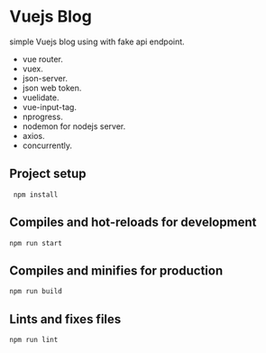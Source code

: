 # Vuejs Blog

simple Vuejs blog using with fake api endpoint.

- vue router.
- vuex.
- json-server.
- json web token.
- vuelidate.
- vue-input-tag.
- nprogress.
- nodemon for nodejs server.
- axios.
- concurrently.

## Project setup

     npm install

## Compiles and hot-reloads for development

    npm run start

## Compiles and minifies for production

    npm run build

## Lints and fixes files

    npm run lint

